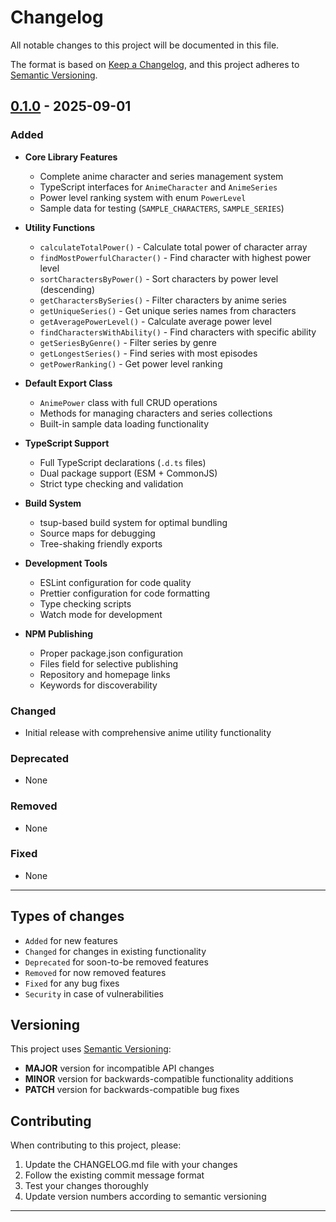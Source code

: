 # Changelog

All notable changes to this project will be documented in this file.

The format is based on [Keep a Changelog](https://keepachangelog.com/en/1.0.0/),
and this project adheres to [Semantic Versioning](https://semver.org/spec/v2.0.0.html).

## [0.1.0] - 2025-09-01

### Added
- **Core Library Features**
  - Complete anime character and series management system
  - TypeScript interfaces for `AnimeCharacter` and `AnimeSeries`
  - Power level ranking system with enum `PowerLevel`
  - Sample data for testing (`SAMPLE_CHARACTERS`, `SAMPLE_SERIES`)

- **Utility Functions**
  - `calculateTotalPower()` - Calculate total power of character array
  - `findMostPowerfulCharacter()` - Find character with highest power level
  - `sortCharactersByPower()` - Sort characters by power level (descending)
  - `getCharactersBySeries()` - Filter characters by anime series
  - `getUniqueSeries()` - Get unique series names from characters
  - `getAveragePowerLevel()` - Calculate average power level
  - `findCharactersWithAbility()` - Find characters with specific ability
  - `getSeriesByGenre()` - Filter series by genre
  - `getLongestSeries()` - Find series with most episodes
  - `getPowerRanking()` - Get power level ranking

- **Default Export Class**
  - `AnimePower` class with full CRUD operations
  - Methods for managing characters and series collections
  - Built-in sample data loading functionality

- **TypeScript Support**
  - Full TypeScript declarations (`.d.ts` files)
  - Dual package support (ESM + CommonJS)
  - Strict type checking and validation

- **Build System**
  - tsup-based build system for optimal bundling
  - Source maps for debugging
  - Tree-shaking friendly exports

- **Development Tools**
  - ESLint configuration for code quality
  - Prettier configuration for code formatting
  - Type checking scripts
  - Watch mode for development

- **NPM Publishing**
  - Proper package.json configuration
  - Files field for selective publishing
  - Repository and homepage links
  - Keywords for discoverability

### Changed
- Initial release with comprehensive anime utility functionality

### Deprecated
- None

### Removed
- None

### Fixed
- None

---

## Types of changes
- `Added` for new features
- `Changed` for changes in existing functionality
- `Deprecated` for soon-to-be removed features
- `Removed` for now removed features
- `Fixed` for any bug fixes
- `Security` in case of vulnerabilities

## Versioning
This project uses [Semantic Versioning](https://semver.org/):

- **MAJOR** version for incompatible API changes
- **MINOR** version for backwards-compatible functionality additions
- **PATCH** version for backwards-compatible bug fixes

## Contributing
When contributing to this project, please:
1. Update the CHANGELOG.md file with your changes
2. Follow the existing commit message format
3. Test your changes thoroughly
4. Update version numbers according to semantic versioning

---

[Unreleased]: https://github.com/domucchi/anime-power/compare/v0.1.0...HEAD
[0.1.0]: https://github.com/domucchi/anime-power/releases/tag/v0.1.0
